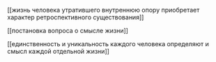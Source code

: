 [[жизнь человека утратившего внутреннюю опору приобретает характер ретроспективного существования]]

[[постановка вопроса о смысле жизни]]


[[единственность и уникальность каждого человека определяют и смысл каждой отдельной жизни]]

